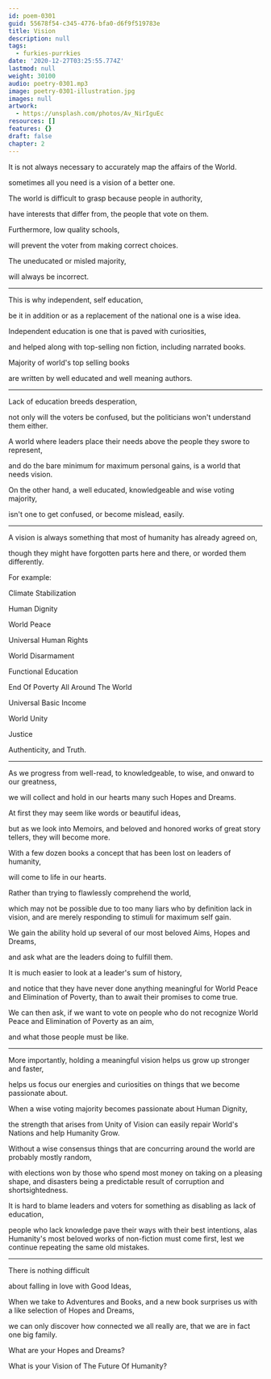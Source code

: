 ```yaml
---
id: poem-0301
guid: 55678f54-c345-4776-bfa0-d6f9f519783e
title: Vision
description: null
tags:
  - furkies-purrkies
date: '2020-12-27T03:25:55.774Z'
lastmod: null
weight: 30100
audio: poetry-0301.mp3
image: poetry-0301-illustration.jpg
images: null
artwork:
  - https://unsplash.com/photos/Av_NirIguEc
resources: []
features: {}
draft: false
chapter: 2
---
```


It is not always necessary to accurately map the affairs of the World.

sometimes all you need is a vision of a better one.

The world is difficult to grasp because people in authority,

have interests that differ from, the people that vote on them.

Furthermore, low quality schools,

will prevent the voter from making correct choices.

The uneducated or misled majority,

will always be incorrect.

---

This is why independent, self education,

be it in addition or as a replacement of the national one is a wise idea.

Independent education is one that is paved with curiosities,

and helped along with top-selling non fiction, including narrated books.

Majority of world's top selling books

are written by well educated and well meaning authors.

---

Lack of education breeds desperation,

not only will the voters be confused, but the politicians won't understand them either.

A world where leaders place their needs above the people they swore to represent,

and do the bare minimum for maximum personal gains, is a world that needs vision.

On the other hand, a well educated, knowledgeable and wise voting majority,

isn't one to get confused, or become mislead, easily.

---

A vision is always something that most of humanity has already agreed on,

though they might have forgotten parts here and there, or worded them differently.

For example:

Climate Stabilization

Human Dignity

World Peace

Universal Human Rights

World Disarmament

Functional Education

End Of Poverty All Around The World

Universal Basic Income

World Unity

Justice

Authenticity, and Truth.

---

As we progress from well-read, to knowledgeable, to wise, and onward to our greatness,

we will collect and hold in our hearts many such Hopes and Dreams.

At first they may seem like words or beautiful ideas,

but as we look into Memoirs, and beloved and honored works of great story tellers, they will become more.

With a few dozen books a concept that has been lost on leaders of humanity,

will come to life in our hearts.

Rather than trying to flawlessly comprehend the world,

which may not be possible due to too many liars who by definition lack in vision, and are merely responding to stimuli for maximum self gain.

We gain the ability hold up several of our most beloved Aims, Hopes and Dreams,

and ask what are the leaders doing to fulfill them.

It is much easier to look at a leader's sum of history,

and notice that they have never done anything meaningful for World Peace and Elimination of Poverty, than to await their promises to come true.

We can then ask, if we want to vote on people who do not recognize World Peace and Elimination of Poverty as an aim,

and what those people must be like.

---

More importantly, holding a meaningful vision helps us grow up stronger and faster,

helps us focus our energies and curiosities on things that we become passionate about.

When a wise voting majority becomes passionate about Human Dignity,

the strength that arises from Unity of Vision can easily repair World's Nations and help Humanity Grow.

Without a wise consensus things that are concurring around the world are probably mostly random,

with elections won by those who spend most money on taking on a pleasing shape, and disasters being a predictable result of corruption and shortsightedness.

It is hard to blame leaders and voters for something as disabling as lack of education,

people who lack knowledge pave their ways with their best intentions, alas Humanity's most beloved works of non-fiction must come first, lest we continue repeating the same old mistakes.

---

There is nothing difficult

about falling in love with Good Ideas,

When we take to Adventures and Books, and a new book surprises us with a like selection of Hopes and Dreams,

we can only discover how connected we all really are, that we are in fact one big family.

What are your Hopes and Dreams?

What is your Vision of The Future Of Humanity?
